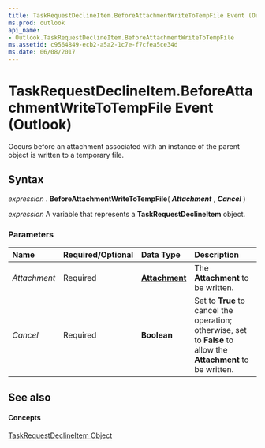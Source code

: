 ```yaml
---
title: TaskRequestDeclineItem.BeforeAttachmentWriteToTempFile Event (Outlook)
ms.prod: outlook
api_name:
- Outlook.TaskRequestDeclineItem.BeforeAttachmentWriteToTempFile
ms.assetid: c9564849-ecb2-a5a2-1c7e-f7cfea5ce34d
ms.date: 06/08/2017
---
```



# TaskRequestDeclineItem.BeforeAttachmentWriteToTempFile Event (Outlook)

Occurs before an attachment associated with an instance of the parent object is written to a temporary file.


## Syntax

 _expression_ . **BeforeAttachmentWriteToTempFile**( **_Attachment_** , **_Cancel_** )

 _expression_ A variable that represents a **TaskRequestDeclineItem** object.


### Parameters



|**Name**|**Required/Optional**|**Data Type**|**Description**|
|:-----|:-----|:-----|:-----|
| _Attachment_|Required| **[Attachment](attachment-object-outlook.md)**|The **Attachment** to be written.|
| _Cancel_|Required| **Boolean**|Set to **True** to cancel the operation; otherwise, set to **False** to allow the **Attachment** to be written.|

## See also


#### Concepts


[TaskRequestDeclineItem Object](taskrequestdeclineitem-object-outlook.md)

